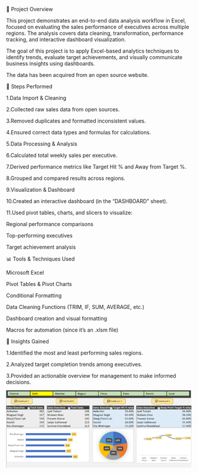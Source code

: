 📘 Project Overview

This project demonstrates an end-to-end data analysis workflow in Excel, focused on evaluating the sales performance of executives across multiple regions. The analysis covers data cleaning, transformation, performance tracking, and interactive dashboard visualization.

The goal of this project is to apply Excel-based analytics techniques to identify trends, evaluate target achievements, and visually communicate business insights using dashboards.

The data has been acquired from an open source website.

🧹 Steps Performed

1.Data Import & Cleaning

2.Collected raw sales data from open sources.

3.Removed duplicates and formatted inconsistent values.

4.Ensured correct data types and formulas for calculations.

5.Data Processing & Analysis

6.Calculated total weekly sales per executive.

7.Derived performance metrics like Target Hit % and Away from Target %.

8.Grouped and compared results across regions.

9.Visualization & Dashboard

10.Created an interactive dashboard (in the “DASHBOARD” sheet).

11.Used pivot tables, charts, and slicers to visualize:

Regional performance comparisons

Top-performing executives

Target achievement analysis

📊 Tools & Techniques Used

Microsoft Excel

Pivot Tables & Pivot Charts

Conditional Formatting

Data Cleaning Functions (TRIM, IF, SUM, AVERAGE, etc.)

Dashboard creation and visual formatting

Macros for automation (since it’s an .xlsm file)

🧠 Insights Gained

1.Identified the most and least performing sales regions.

2.Analyzed target completion trends among executives.

3.Provided an actionable overview for management to make informed decisions.

![Dashboard Preview](https://github.com/rishidas133/Analyzing-the-performance-of-Sales-executives-of-a-firm-using-Advanced-Excel/blob/main/Sales_Executive%20dashboard.png)
